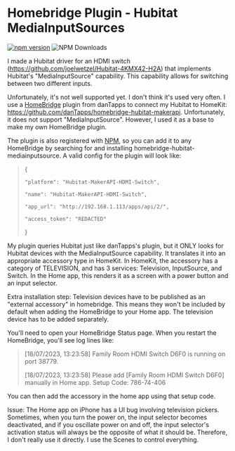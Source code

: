 # Homebridge Plugin - Hubitat MediaInputSources

[![npm version](https://badge.fury.io/js/homebridge-hubitat-mediainputsource.svg)](https://badge.fury.io/js/homebridge-hubitat-mediainputsource)
![NPM Downloads](https://img.shields.io/npm/dt/:homebridge-hubitat-mediainputsource)

I made a Hubitat driver for an HDMI switch (https://github.com/joelwetzel/Hubitat-4KMX42-H2A) that implements Hubitat's "MediaInputSource" capability.  This capability allows for switching between two different inputs.

Unfortunately, it's not well supported yet.  I don't think it's used very often.  I use a [HomeBridge](https://homebridge.io) plugin from danTapps to connect my Hubitat to HomeKit:  https://github.com/danTapps/homebridge-hubitat-makerapi.  Unfortunately, it does not support "MediaInputSource".  However, I used it as a base to make my own HomeBridge plugin.

The plugin is also registered with [NPM](https://www.npmjs.com/package/homebridge-hubitat-mediainputsource), so you can add it to any HomeBridge by searching for and installing homebridge-hubitat-mediainputsource.  A valid config for the plugin will look like:

> {
> 
>     "platform": "Hubitat-MakerAPI-HDMI-Switch",
> 
>     "name": "Hubitat-MakerAPI-HDMI-Switch",
> 
>     "app_url": "http://192.168.1.113/apps/api/2/",
> 
>     "access_token": "REDACTED"
> 
> }

My plugin queries Hubitat just like danTapps's plugin, but it ONLY looks for Hubitat devices with the MediaInputSource capability. It translates it into an appropriate accessory type in HomeKit.  In HomeKit, the accessory has a category of TELEVISION, and has 3 services:  Television, InputSource, and Switch.  In the Home app, this renders it as a screen with a power button and an input selector.

Extra installation step:  Television devices have to be published as an "external accessory" in homebridge.  This means they won't be included by default when adding the HomeBridge to your Home app.  The television device has to be added separately.

You'll need to open your HomeBridge Status page.  When you restart the HomeBridge, you'll see log lines like:
>[18/07/2023, 13:23:58] Family Room HDMI Switch D6F0 is running on port 38779.
>
>[18/07/2023, 13:23:58] Please add [Family Room HDMI Switch D6F0] manually in Home app. Setup Code: 786-74-406

You can then add the accessory in the home app using that setup code.

Issue:  The Home app on iPhone has a UI bug involving television pickers.  Sometimes, when you turn the power on, the input selector becomes deactivated, and if you oscillate power on and off, the input selector's activation status will always be the opposite of what it should be.  Therefore, I don't really use it directly.  I use the Scenes to control everything.



